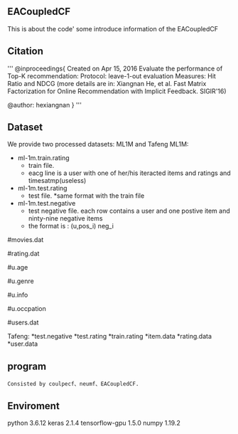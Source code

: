 ## EACoupledCF
This is about the code' some introduce information  of the  EACoupledCF

## Citation
'''
@inproceedings{
Created on Apr 15, 2016
Evaluate the performance of Top-K recommendation:
    Protocol: leave-1-out evaluation
    Measures: Hit Ratio and NDCG
    (more details are in: Xiangnan He, et al. Fast Matrix Factorization for Online Recommendation with Implicit Feedback. SIGIR'16)

@author: hexiangnan
}
'''

## Dataset
We provide two processed datasets: ML1M and Tafeng
ML1M:
* ml-1m.train.rating 
  * train file.
  * eacg line is a user with one of her/his iteracted items and  ratings and timesatmp(useless)
* ml-1m.test.rating 
  * test file.
  *same format with the train file
* ml-1m.test.negative 
  * test negative file. each row contains a user and one postive item  and ninty-nine negative items
  * the format is : (u,pos_i) neg_i 
  
 #movies.dat
 
 #rating.dat
 
 #u.age
 
 #u.genre
 
 #u.info
 
 #u.occpation
 
 #users.dat
 

Tafeng:
  *test.negative
  *test.rating
  *train.rating
  *item.data
  *rating.data
  *user.data
 
## program 
    Consisted by coulpecf、neumf、EACoupledCF.
## Enviroment
  python 3.6.12
  keras 2.1.4
  tensorflow-gpu 1.5.0
  numpy 1.19.2

 


